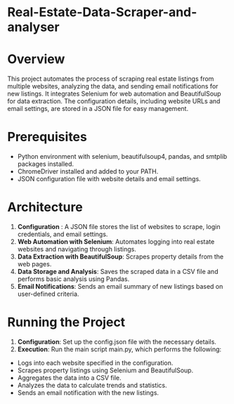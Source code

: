 # Real-Estate-Data-Scraper-and-analyser

# Overview
This project automates the process of scraping real estate listings from multiple websites, analyzing the data, and sending email notifications for new listings. It integrates Selenium for web automation and BeautifulSoup for data extraction. The configuration details, including website URLs and email settings, are stored in a JSON file for easy management.

# Prerequisites
- Python environment with selenium, beautifulsoup4, pandas, and smtplib packages installed.
- ChromeDriver installed and added to your PATH.
- JSON configuration file with website details and email settings.

# Architecture
1. **Configuration** : A JSON file stores the list of websites to scrape, login credentials, and email settings.
2. **Web Automation with Selenium**: Automates logging into real estate websites and navigating through listings.
3. **Data Extraction with BeautifulSoup**: Scrapes property details from the web pages.
4. **Data Storage and Analysis**: Saves the scraped data in a CSV file and performs basic analysis using Pandas.
5. **Email Notifications**: Sends an email summary of new listings based on user-defined criteria.

# Running the Project
1. **Configuration**: Set up the config.json file with the necessary details.
2. **Execution**: Run the main script main.py, which performs the following:
- Logs into each website specified in the configuration.
- Scrapes property listings using Selenium and BeautifulSoup.
- Aggregates the data into a CSV file.
- Analyzes the data to calculate trends and statistics.
- Sends an email notification with the new listings.
